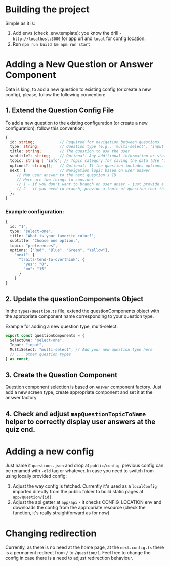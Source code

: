 # Building the project

Simple as it is:

1. Add envs (check .env.template): you know the drill - `http://localhost:3000` for app url and `local` for config location.
2. Run `npm run build && npm run start`

# Adding a New Question or Answer Component

Data is king, to add a new question to existing config (or create a new config), please, follow the following convention:

## 1. Extend the Question Config File

To add a new question to the existing configuration (or create a new configuration), follow this convention:

```ts
{
  id: string;           // Required for navigation between questions
  type: string;         // Question type (e.g., 'multi-select', 'input', 'select-one', etc.)
  title: string;        // The question to ask the user
  subtitle?: string;    // Optional: Any additional information or statement to follow the question
  topic: string | "info"; // Topic category for saving the data (Use 'info' for informational screens, this data will not be saved to storages)
  options?: string[];   // Optional: If the question includes options, list them here as an array of strings
  next: {               // Navigation logic based on user answer
     // Map user answer to the next question's ID
     // Here are two things to consider
     // 1 - if you don't want to branch on user anser - just provide a "default": "id-to-redirect"
     // 2 - if you need to branch, provide a topic of question that this redirection depends on, and then - options with redirection (check example)
  };
}
```

### Example configuration:

```ts
{
  id: "1",
  type: "select-one",
  title: "What is your favorite color?",
  subtitle: "Choose one option.",
  topic: "preferences",
  options: ["Red", "Blue", "Green", "Yellow"],
    "next": {
      "traits-tend-to-overthink": {
        "yes": "8",
        "no": "15"
      }
    }
}
```

## 2. Update the questionComponents Object

In the `types/Question.ts` file, extend the questionComponents object with the appropriate component name corresponding to your question type.

Example for adding a new question type, multi-select:

```ts
export const questionComponents = {
  SelectOne: "select-one",
  Input: "input",
  MultiSelect: "multi-select", // Add your new question type here
  // ... other question types
} as const;
```

## 3. Create the Question Component

Question component selection is based on `Answer` component factory. Just add a new screen type, create appropriate component and set it at the answer factory.

## 4. Check and adjust `mapQuestionTopicToName` helper to correctly display user answers at the quiz end.

# Adding a new config

Just name it `questions.json` and drop at `public/config`, previous config can be renamed with `-old` tag or whatever.
In case you need to switch from using locally provided config:

1. Adjust the way config is fetched. Currently it's used as a `localConfig` imported directly from the public folder to build static pages at `app/question/[id]`.
2. Adjust the api getter at `app/api` - it checks CONFIG_LOCATION env and downloads the config from the appropriate resource (check the function, it's really straightforward as for now)

# Changing redirection

Currently, as there is no need at the home page, at the `next.config.ts` there is a permanent redirect from `/` to `/question/1`. Feel free to change the config in case there is a need to adjust redirection behaviour.
